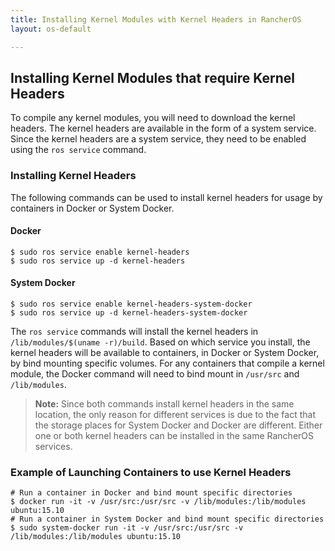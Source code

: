 ```yaml
---
title: Installing Kernel Modules with Kernel Headers in RancherOS
layout: os-default

---
```


## Installing Kernel Modules that require Kernel Headers


To compile any kernel modules, you will need to download the kernel headers. The kernel headers are available in the form of a system service. Since the kernel headers are a system service, they need to be enabled using the `ros service` command. 

### Installing Kernel Headers

The following commands can be used to install kernel headers for usage by containers in Docker or System Docker. 

#### Docker

```
$ sudo ros service enable kernel-headers
$ sudo ros service up -d kernel-headers
```

#### System Docker

```
$ sudo ros service enable kernel-headers-system-docker
$ sudo ros service up -d kernel-headers-system-docker
```

The `ros service` commands will install the kernel headers in `/lib/modules/$(uname -r)/build`. Based on which service you install, the kernel headers will be available to containers, in Docker or System Docker,  by bind mounting specific volumes. For any containers that compile a kernel module, the Docker command will need to bind mount in `/usr/src` and `/lib/modules`.

> **Note:** Since both commands install kernel headers in the same location, the only reason for different services is due to the fact that the storage places for System Docker and Docker are different. Either one or both kernel headers can be installed in the same RancherOS services. 

### Example of Launching Containers to use Kernel Headers

```
# Run a container in Docker and bind mount specific directories 
$ docker run -it -v /usr/src:/usr/src -v /lib/modules:/lib/modules ubuntu:15.10 
# Run a container in System Docker and bind mount specific directories 
$ sudo system-docker run -it -v /usr/src:/usr/src -v /lib/modules:/lib/modules ubuntu:15.10 
```
